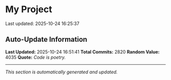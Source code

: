 # My Project


Last updated: 2025-10-24 16:25:37











































































































































































































































































































































































































































































































































































































































































































































































































































































































































































































































































































































































































































































































































































































































































































































































































































































































































































































































































































































































































































































































































































































































































































































































































































































































































































































































































































































































































































































































































































































































































































































































































































































































































## Auto-Update Information

**Last Updated:** 2025-10-24 16:51:41
**Total Commits:** 2820
**Random Value:** 4035
**Quote:** _Code is poetry._

---
_This section is automatically generated and updated._